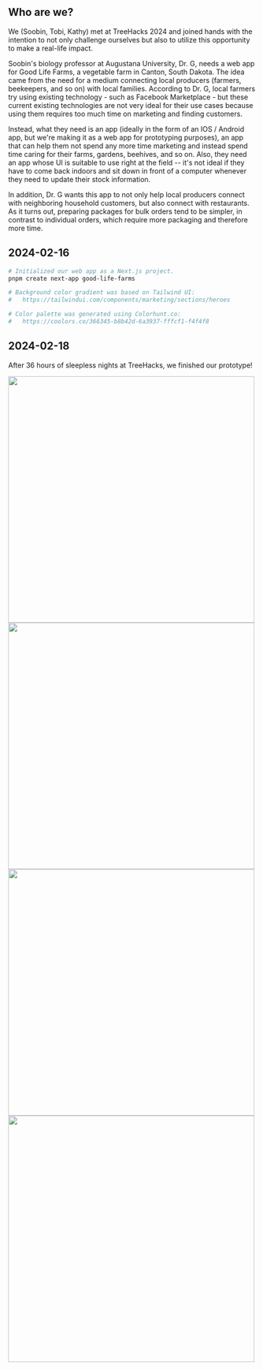 <br>
<br>

## Who are we?

We (Soobin, Tobi, Kathy) met at TreeHacks 2024 and joined hands with the intention to not only challenge ourselves but also to utilize this opportunity to make a real-life impact.

Soobin's biology professor at Augustana University, Dr. G, needs a web app for Good Life Farms, a vegetable farm in Canton, South Dakota.
The idea came from the need for a medium connecting local producers (farmers, beekeepers, and so on) with local families.
According to Dr. G, local farmers try using existing technology - such as Facebook Marketplace - but these current existing technologies are not very ideal for their use cases because using them requires too much time on marketing and finding customers.

Instead, what they need is an app (ideally in the form of an IOS / Android app, but we're making it as a web app for prototyping purposes), an app that can help them not spend any more time marketing and instead spend time caring for their farms, gardens, beehives, and so on.
Also, they need an app whose UI is suitable to use right at the field -- it's not ideal if they have to come back indoors and sit down in front of a computer whenever they need to update their stock information.

In addition, Dr. G wants this app to not only help local producers connect with neighboring household customers, but also connect with restaurants.
As it turns out, preparing packages for bulk orders tend to be simpler, in contrast to individual orders, which require more packaging and therefore more time.

## 2024-02-16

```bash
# Initialized our web app as a Next.js project.
pnpm create next-app good-life-farms

# Background color gradient was based on Tailwind UI:
#   https://tailwindui.com/components/marketing/sections/heroes

# Color palette was generated using Colorhunt.co:
#   https://coolors.co/366345-b8b42d-6a3937-fffcf1-f4f4f8
```

## 2024-02-18

After 36 hours of sleepless nights at TreeHacks, we finished our prototype!

<img src="https://github.com/soobinrho/good-life-farms/assets/19341857/714ccbab-7fcb-4e51-947b-912261e43e49" width="500px">
<img src="https://github.com/soobinrho/good-life-farms/assets/19341857/def6b413-cab8-4ec5-a4af-d2a5b5a0df96" width="500px">
<img src="https://github.com/soobinrho/good-life-farms/assets/19341857/d2012e65-0a2f-42e0-8a8c-e7d3b3ea479b" width="500px">
<img src="https://github.com/soobinrho/good-life-farms/assets/19341857/5436621c-8c52-4943-9e35-0a819ab7d3b0" width="500px">

<br>
